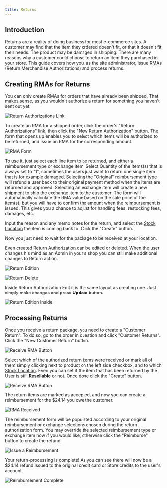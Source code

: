 ```yaml
---
title: Returns
---
```


## Introduction

Returns are a reality of doing business for most e-commerce sites. A customer may find that the item they ordered doesn't fit, or that it doesn't fit their needs. The product may be damaged in shipping. There are many reasons why a customer could choose to return an item they purchased in your store. This guide covers how you, as the site administrator, issue RMAs (Return Merchandise Authorizations) and process returns.

## Creating RMAs for Returns

You can only create RMAs for orders that have already been shipped. That makes sense, as you wouldn't authorize a return for something you haven't sent out yet.

![Return Authorizations Link](/images/user/orders/return_authorizations_link.png)

To create an RMA for a shipped order, click the order's "Return Authorizations" link, then click the "New Return Authorization" button. The form that opens up enables you to select which items will be authorized to be returned, and issue an RMA for the corresponding amount.

![RMA Form](/images/user/orders/rma_form.png)

To use it, just select each line item to be returned, and either a reimbursement type or exchange item. Select Quantity of the items(s) that is always set to "1", sometimes the users just want to return one single item that is for example damaged. Selecting the "Original" reimbursement type will refund a user back to their original payment method when the items are returned and approved.  Selecting an exchange item will create a new shipment to ship the exchange item to the customer.  The form will automatically calculate the RMA value based on the sale price of the item(s), but you will have to confirm the amount when the reimbursement is issued. This gives you a chance to adjust for handling fees, restocking fees, damages, etc.

Input the reason and any memo notes for the return, and select the [Stock Location](stock_locations) the item is coming back to. Click the "Create" button.

Now you just need to wait for the package to be received at your location.

Even created Return Authorization can be edited or deleted. When the user changes his mind as an Admin in your's shop you can still make additional changes to Return action.

![Return Edition](/images/user/orders/return_autho_edit.jpg)

![Return Delete](/images/user/orders/return_autho_delete.jpg)

Inside Return Authorization Edit it is the same layout as creating one. Just simply make changes and press **Update** button.

![Return Edition Inside](/images/user/orders/return_autho_inside.jpg)

## Processing Returns

Once you receive a return package, you need to create a "Customer Return". To do so, go to the order in question and click "Customer Returns". Click the "New Customer Return" button.

![Receive RMA Button](/images/user/orders/customer_return_link.png)

Select which of the authorized return items were received or mark all of them simply clicking next to product on the left side checkbox, and to which [Stock Location](stock_locations). Even you can set if the item that has been returned by the User is still **Resellable** or not. Once done click the "Create" button.

![Receive RMA Button](/images/user/orders/customer_return_form.png)

The return items are marked as accepted, and now you can create a reimbursement for the $24.14 you owe the customer.

![RMA Received](/images/user/orders/create_reimbursement_button.png)

The reimbursement form will be populated according to your original reimbursement or exchange selections chosen during the return authorization form.  You may override the selected reimbursement type or exchange item now if you would like, otherwise click the "Reimburse" button to create the refund.

![Issue a Reimbursement](/images/user/orders/reimbursement_form.png)

Your return-processing is complete! As you can see there will now be a $24.14 refund issued to the original credit card or Store credits to the user's account.

![Reimbursement Complete](/images/user/orders/reimbursement_complete.png)
